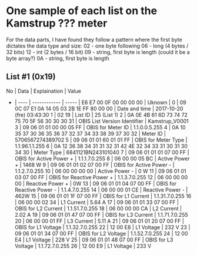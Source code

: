 # One sample of each list on the Kamstrup ??? meter

For the data parts, I have found they follow a pattern where the first byte dictates the data type and size:
02 - one byte following
06 - long (4 bytes / 32 bits)
12 - int (2 bytes / 16 bit)
09 - string, first byte is length (could it be a byte array?)
0A - string, first byte is length

## List #1 (0x19)
No | Data | Explaination | Value
- | ---- | ------------ | -----
 | E6 E7 00 0F 00 00 00 00 | Uknown | 
0 | 09 0C 07 E1 0A 14 05 03 2B 1E FF 80 00 00 | Date and time | 2017-10-20 (fre) 03:43:30
1 | 02 19 | List ID | 25 (List 1)
2 | 0A 0E 4B 61 6D 73 74 72 75 70 5F 56 30 30 30 31 | OBIS List Version Identifier | Kamstrup_V0001
3 | 09 06 01 01 00 00 05 FF | OBIS for Meter ID | 1.1.0.0.5.255
4 | 0A 10 35 37 30 36 35 36 37 32 37 34 33 38 39 37 30 32 | Meter ID | 5706567274389702
5 | 09 06 01 01 60 01 01 FF | OBIS for Meter Type | 1.1.96.1.1.255
6 | 0A 12 36 38 34 31 31 32 31 42 4E 32 34 33 31 30 31 30 34 30 | Meter Type | 6841121BN243101040
7 | 09 06 01 01 01 07 00 FF | OBIS for Active Power + | 1.1.1.7.0.255
8 | 06 00 00 05 BC | Active Power + | 1468 W
9 | 09 06 01 01 02 07 00 FF | OBIS for Active Power - | 1.1.2.7.0.255
10 | 06 00 00 00 00 | Active Power - | 0 W
11 | 09 06 01 01 03 07 00 FF | OBIS for Reactive Power + | 1.1.3.7.0.255
12 | 06 00 00 00 00 | Reactive Power + | 0W
13 | 09 06 01 01 04 07 00 FF | OBIS for Reactive Power - | 1.1.4.7.0.255
14 | 06 00 00 01 CE | Reactive Power - | 462W
15 | 09 06 01 01 1F 07 00 FF | OBIS for L1 Current | 1.1.31.7.0.255
16 | 06 00 00 02 34 | L1 Current | 5.64 A
17 | 09 06 01 01 33 07 00 FF | OBIS for L2 Current | 1.1.51.7.0.255
18 | 06 00 00 00 CA | L2 Current | 2.02 A
19 | 09 06 01 01 47 07 00 FF | OBIS for L3 Current | 1.1.71.7.0.255
20 | 06 00 00 01 FF | L3 Current | 5.11 A
21 | 09 06 01 01 20 07 00 FF | OBIS for L1 Voltage | 1.1.32.7.0.255
22 | 12 00 E8 | L1 Voltage | 232 V
23 | 09 06 01 01 34 07 00 FF | OBIS for L2 Voltage | 1.1.52.7.0.255
24 | 12 00 E4 | L1 Voltage | 228 V
25 | 09 06 01 01 48 07 00 FF | OBIS for L3 Voltage | 1.1.72.7.0.255
26 | 12 00 E9 | L1 Voltage | 233 V
